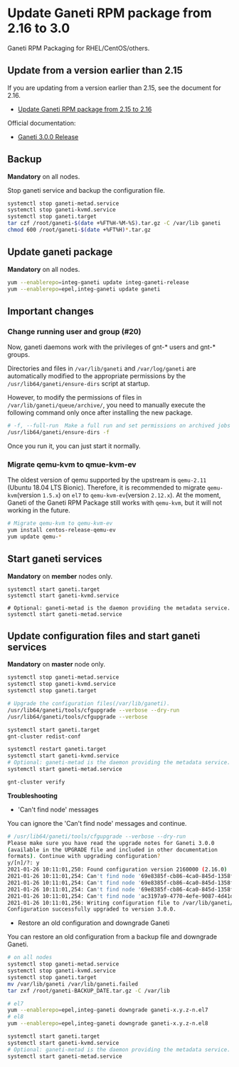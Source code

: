 # Update Ganeti RPM package from 2.16 to 3.0

Ganeti RPM Packaging for RHEL/CentOS/others.

## Update from a version earlier than 2.15

If you are updating from a version earlier than 2.15, see the document for 2.16.

- [Update Ganeti RPM package from 2.15 to 2.16](https://github.com/jfut/ganeti-rpm/blob/master/doc/update-rhel-2.15-to-2.16.rst)

Official documentation:

- [Ganeti 3.0.0 Release](https://github.com/ganeti/ganeti/releases/tag/v3.0.0)

## Backup

**Mandatory** on all nodes.

Stop ganeti service and backup the configuration file.

```bash
systemctl stop ganeti-metad.service
systemctl stop ganeti-kvmd.service
systemctl stop ganeti.target
tar czf /root/ganeti-$(date +%FT%H-%M-%S).tar.gz -C /var/lib ganeti
chmod 600 /root/ganeti-$(date +%FT%H)*.tar.gz
```

## Update ganeti package

**Mandatory** on all nodes.

```bash
yum --enablerepo=integ-ganeti update integ-ganeti-release
yum --enablerepo=epel,integ-ganeti update ganeti
```

## Important changes

### Change running user and group (#20)

Now, ganeti daemons work with the privileges of gnt-* users and gnt-* groups.

Directories and files in `/var/lib/ganeti` and `/var/log/ganeti` are automatically modified to the appropriate permissions by the `/usr/lib64/ganeti/ensure-dirs` script at startup.

However, to modify the permissions of files in `/var/lib/ganeti/queue/archive/`, you need to manually execute the following command only once after installing the new package.

```bash
# -f, --full-run  Make a full run and set permissions on archived jobs (time consuming)
/usr/lib64/ganeti/ensure-dirs -f
```

Once you run it, you can just start it normally.

### Migrate qemu-kvm to qmue-kvm-ev

The oldest version of qemu supported by the upstream is `qemu-2.11` (Ubuntu 18.04 LTS Bionic). Therefore, it is recommended to migrate `qemu-kvm`(version `1.5.x`) on `el7` to `qemu-kvm-ev`(version `2.12.x`). At the moment, Ganeti of the Ganeti RPM Package still works with `qemu-kvm`, but it will not working in the future.

```bash
# Migrate qemu-kvm to qemu-kvm-ev
yum install centos-release-qemu-ev
yum update qemu-*
```

## Start ganeti services

**Mandatory** on **member** nodes only.

```
systemctl start ganeti.target
systemctl start ganeti-kvmd.service

# Optional: ganeti-metad is the daemon providing the metadata service.
systemctl start ganeti-metad.service
```

## Update configuration files and start ganeti services

**Mandatory** on **master** node only.

```bash
systemctl stop ganeti-metad.service
systemctl stop ganeti-kvmd.service
systemctl stop ganeti.target

# Upgrade the configuration files(/var/lib/ganeti).
/usr/lib64/ganeti/tools/cfgupgrade --verbose --dry-run
/usr/lib64/ganeti/tools/cfgupgrade --verbose

systemctl start ganeti.target
gnt-cluster redist-conf

systemctl restart ganeti.target
systemctl start ganeti-kvmd.service
# Optional: ganeti-metad is the daemon providing the metadata service.
systemctl start ganeti-metad.service

gnt-cluster verify
```

**Troubleshooting**

- 'Can't find node' messages

You can ignore the 'Can't find node' messages and continue.

```bash
# /usr/lib64/ganeti/tools/cfgupgrade --verbose --dry-run
Please make sure you have read the upgrade notes for Ganeti 3.0.0
(available in the UPGRADE file and included in other documentation
formats). Continue with upgrading configuration?
y/[n]/?: y
2021-01-26 10:11:01,250: Found configuration version 2160000 (2.16.0)
2021-01-26 10:11:01,254: Can't find node '69e8385f-cb86-4ca0-845d-1358f51c92a6' in configuration, assuming that it's already up-to-date
2021-01-26 10:11:01,254: Can't find node '69e8385f-cb86-4ca0-845d-1358f51c92a6' in configuration, assuming that it's already up-to-date
2021-01-26 10:11:01,254: Can't find node '69e8385f-cb86-4ca0-845d-1358f51c92a6' in configuration, assuming that it's already up-to-date
2021-01-26 10:11:01,254: Can't find node 'ac3197a9-4770-4efe-9087-4d41d8e31695' in configuration, assuming that it's already up-to-date
2021-01-26 10:11:01,256: Writing configuration file to /var/lib/ganeti/config.data
Configuration successfully upgraded to version 3.0.0.
```

- Restore an old configuration and downgrade Ganeti

You can restore an old configuration from a backup file and downgrade Ganeti.

```bash
# on all nodes
systemctl stop ganeti-metad.service
systemctl stop ganeti-kvmd.service
systemctl stop ganeti.target
mv /var/lib/ganeti /var/lib/ganeti.failed
tar zxf /root/ganeti-BACKUP_DATE.tar.gz -C /var/lib

# el7
yum --enablerepo=epel,integ-ganeti downgrade ganeti-x.y.z-n.el7
# el8
yum --enablerepo=epel,integ-ganeti downgrade ganeti-x.y.z-n.el8

systemctl start ganeti.target
systemctl start ganeti-kvmd.service
# Optional: ganeti-metad is the daemon providing the metadata service.
systemctl start ganeti-metad.service
```

